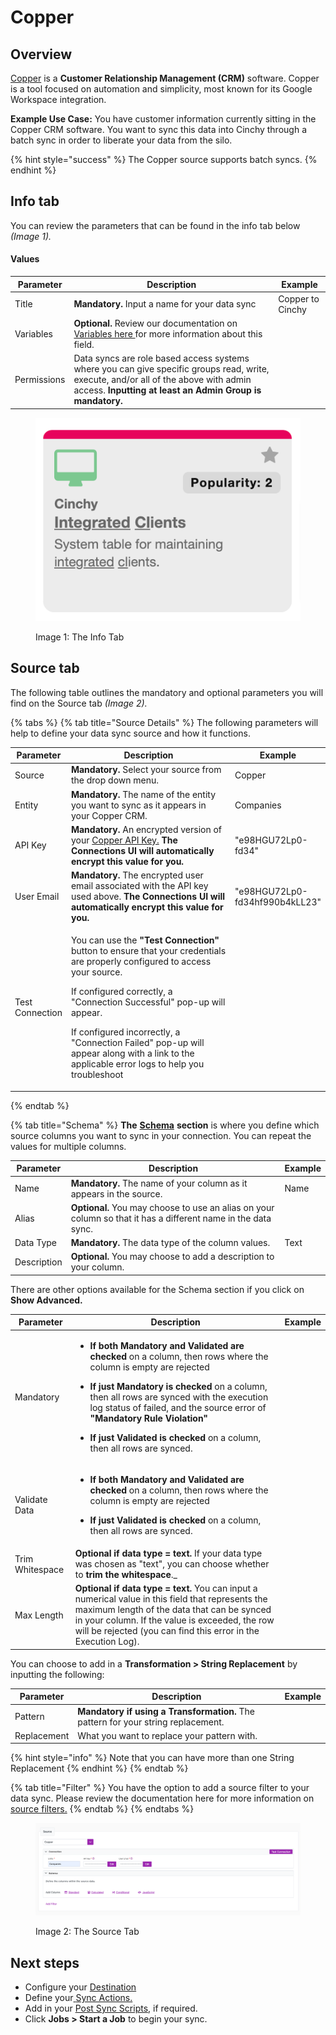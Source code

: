 # Copper

## Overview

[Copper](https://www.copper.com/) is a **Customer Relationship Management (CRM)** software. Copper is a tool focused on automation and simplicity, most known for its Google Workspace integration.

**Example Use Case:** You have customer information currently sitting in the Copper CRM software. You want to sync this data into Cinchy through a batch sync in order to liberate your data from the silo.

{% hint style="success" %}
The Copper source supports batch syncs.
{% endhint %}

## Info tab

You can review the parameters that can be found in the info tab below _(Image 1)._

#### Values

| Parameter   | Description                                                                                                                                                                                      | Example          |
| ----------- | ------------------------------------------------------------------------------------------------------------------------------------------------------------------------------------------------ | ---------------- |
| Title       | **Mandatory.** Input a name for your data sync                                                                                                                                                   | Copper to Cinchy |
| Variables   | **Optional.** Review our documentation on [Variables here ](../building-data-syncs/advanced-settings/variables.md)for more information about this field.                                         |                  |
| Permissions | Data syncs are role based access systems where you can give specific groups read, write, execute, and/or all of the above with admin access. **Inputting at least an Admin Group is mandatory.** |                  |

<figure><img src="../../.gitbook/assets/image (548).png" alt=""><figcaption><p>Image 1: The Info Tab</p></figcaption></figure>

## Source tab

The following table outlines the mandatory and optional parameters you will find on the Source tab _(Image 2)._

{% tabs %}
{% tab title="Source Details" %}
The following parameters will help to define your data sync source and how it functions.

<table><thead><tr><th>Parameter</th><th width="289.66666666666663">Description</th><th>Example</th></tr></thead><tbody><tr><td>Source</td><td><strong>Mandatory.</strong> Select your source from the drop down menu.</td><td>Copper</td></tr><tr><td>Entity</td><td><strong>Mandatory.</strong> The name of the entity you want to sync as it appears in your Copper CRM.</td><td>Companies</td></tr><tr><td>API Key</td><td><strong>Mandatory.</strong> An encrypted version of your <a href="https://support.copper.com/hc/en-us/articles/360000520851-Generating-an-API-Key-">Copper API Key.</a> <strong>The Connections UI will automatically encrypt this value for you.</strong></td><td>"e98HGU72Lp0-fd34"</td></tr><tr><td>User Email</td><td><strong>Mandatory.</strong> The encrypted user email associated with the API key used above. <strong>The Connections UI will automatically encrypt this value for you.</strong></td><td>"e98HGU72Lp0-fd34hf990b4kLL23"</td></tr><tr><td>Test Connection</td><td><p>You can use the <strong>"Test Connection"</strong> button to ensure that your credentials are properly configured to access your source. <br></p><p>If configured correctly, a "Connection Successful" pop-up will appear.<br></p><p>If configured incorrectly, a "Connection Failed" pop-up will appear along with a link to the applicable error logs to help you troubleshoot</p></td><td></td></tr></tbody></table>
{% endtab %}

{% tab title="Schema" %}
**The** [**Schema**](../building-data-syncs/columns-and-mappings/#2.-schema-columns) **section** is where you define which source columns you want to sync in your connection. You can repeat the values for multiple columns.

| Parameter   | Description                                                                                                   | Example |
| ----------- | ------------------------------------------------------------------------------------------------------------- | ------- |
| Name        | **Mandatory.** The name of your column as it appears in the source.                                           | Name    |
| Alias       | **Optional.** You may choose to use an alias on your column so that it has a different name in the data sync. |         |
| Data Type   | **Mandatory.** The data type of the column values.                                                            | Text    |
| Description | **Optional.** You may choose to add a description to your column.                                             |         |



There are other options available for the Schema section if you click on **Show Advanced.**

| Parameter       | Description                                                                                                                                                                                                                                                                                                                                                                                                                                                                           | Example |
| --------------- | ------------------------------------------------------------------------------------------------------------------------------------------------------------------------------------------------------------------------------------------------------------------------------------------------------------------------------------------------------------------------------------------------------------------------------------------------------------------------------------- | ------- |
| Mandatory       | <ul><li><strong>If both Mandatory and Validated</strong> <strong>are checked</strong> on a column, then rows where the column is empty are rejected</li></ul><ul><li><strong>If just Mandatory is checked</strong> on a column, then all rows are synced with the execution log status of failed, and the source error of <strong>"Mandatory Rule Violation"</strong></li></ul><ul><li><strong>If just Validated is checked</strong> on a column, then all rows are synced.</li></ul> |         |
| Validate Data   | <ul><li><strong>If both Mandatory and Validated</strong> <strong>are checked</strong> on a column, then rows where the column is empty are rejected</li></ul><ul><li><strong>If just Validated is checked</strong> on a column, then all rows are synced.</li></ul>                                                                                                                                                                                                                   |         |
| Trim Whitespace | **Optional if data type = text.**  If your data type was chosen as "text", you can choose whether to **trim the whitespace**._                                                                                                                                                                                                                                                                                                   |         |
| Max Length      | **Optional if data type = text.** You can input a numerical value in this field that represents the maximum length of the data that can be synced in your column. If the value is exceeded, the row will be rejected (you can find this error in the Execution Log).                                                                                                                                                                                                                  |         |

You can choose to add in a **Transformation > String Replacement** by inputting the following:

| Parameter   | Description                                                                                                                           | Example |
| ----------- | ------------------------------------------------------------------------------------------------------------------------------------- | ------- |
| Pattern     | **Mandatory if using a Transformation.** The pattern for your string replacement. |         |
| Replacement | What you want to replace your pattern with.                                                                                           |         |

{% hint style="info" %}
Note that you can have more than one String Replacement
{% endhint %}
{% endtab %}

{% tab title="Filter" %}
You have the option to add a source filter to your data sync. Please review the documentation here for more information on [source filters.](../building-data-syncs/advanced-settings/filters.md)
{% endtab %}
{% endtabs %}

<div data-full-width="true">

<figure><img src="../../.gitbook/assets/image (766).png" alt=""><figcaption><p>Image 2: The Source Tab</p></figcaption></figure>

</div>

## Next steps

* Configure your [Destination](../supported-data-sync-destinations/)
* Define your[ ](../building-data-syncs/sync-actions.md)[Sync Actions.](../building-data-syncs/sync-actions.md)
* Add in your [Post Sync Scripts](../building-data-syncs/advanced-settings/post-sync-scripts.md), if required.
* Click **Jobs > Start a Job** to begin your sync.
